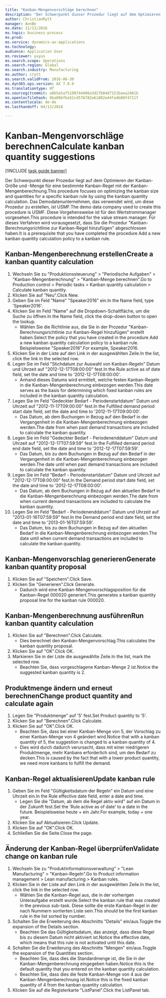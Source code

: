 ```yaml
--- 
title: "Kanban-Mengenvorschläge berechnen"
description: "Der Schwerpunkt dieser Prozedur liegt auf dem Optimieren der Kanban-Größe und -Menge für eine bestimmte Kanban-Regel mit der Kanban-Mengenberechnung."
author: ChristianRytt
manager: AnnBe
ms.date: 11/11/2016
ms.topic: business-process
ms.prod: 
ms.service: dynamics-ax-applications
ms.technology: 
audience: Application User
ms.reviewer: yuyus
ms.search.scope: Operations
ms.search.region: Global
ms.search.industry: Manufacturing
ms.author: crytt
ms.search.validFrom: 2016-06-30
ms.dyn365.ops.version: AX 7.0.0
ms.translationtype: HT
ms.sourcegitcommit: a8b5a5af5108744406a3d2fb84d7151baea2481b
ms.openlocfilehash: 9ba09bfba52cd576782e61802e44fa4b80f4711f
ms.contentlocale: de-de
ms.lasthandoff: 04/13/2018

---
```

# <a name="calculate-kanban-quantity-suggestions"></a><span data-ttu-id="68b60-103">Kanban-Mengenvorschläge berechnen</span><span class="sxs-lookup"><span data-stu-id="68b60-103">Calculate kanban quantity suggestions</span></span>

[!INCLUDE [task guide banner](../../includes/task-guide-banner.md)]

<span data-ttu-id="68b60-104">Der Schwerpunkt dieser Prozedur liegt auf dem Optimieren der Kanban-Größe und -Menge für eine bestimmte Kanban-Regel mit der Kanban-Mengenberechnung.</span><span class="sxs-lookup"><span data-stu-id="68b60-104">This procedure focuses on optimizing the kanban size and quantities for a specific kanban rule by using the kanban quantity calculation.</span></span> <span data-ttu-id="68b60-105">Das Demodatenunternehmen, das verwendet wird, um diese Prozedur zu erstellen, ist USMF.</span><span class="sxs-lookup"><span data-stu-id="68b60-105">The demo data company used to create this procedure is USMF.</span></span> <span data-ttu-id="68b60-106">Diese Vorgehensweise ist für den Wertstrommanager vorgesehen.</span><span class="sxs-lookup"><span data-stu-id="68b60-106">This procedure is intended for the value stream manager.</span></span> <span data-ttu-id="68b60-107">Für dieses Verfahren wird vorausgesetzt, dass Sie die Prozedur "Kanban-Berechnungsrichtlinie zur Kanban-Regel hinzufügen" abgeschlossen haben.</span><span class="sxs-lookup"><span data-stu-id="68b60-107">It is a prerequisite that you have completed the procedure Add a new kanban quantity calculation policy to a kanban rule.</span></span>


## <a name="create-a-kanban-quantity-calculation"></a><span data-ttu-id="68b60-108">Kanban-Mengenberechnung erstellen</span><span class="sxs-lookup"><span data-stu-id="68b60-108">Create a kanban quantity calculation</span></span>
1. <span data-ttu-id="68b60-109">Wechseln Sie zu "Produktionssteuerung" > "Periodische Aufgaben" > "Kanban-Mengenberechnung" > "Kanban-Menge berechnen".</span><span class="sxs-lookup"><span data-stu-id="68b60-109">Go to Production control > Periodic tasks > Kanban quantity calculation > Calculate kanban quantity.</span></span>
2. <span data-ttu-id="68b60-110">Klicken Sie auf "Neu".</span><span class="sxs-lookup"><span data-stu-id="68b60-110">Click New.</span></span>
3. <span data-ttu-id="68b60-111">Geben Sie im Feld "Name" "Speaker2016" ein.</span><span class="sxs-lookup"><span data-stu-id="68b60-111">In the Name field, type 'Speaker2016'.</span></span>
4. <span data-ttu-id="68b60-112">Klicken Sie im Feld "Name" auf die Dropdown-Schaltfläche, um die Suche zu öffnen.</span><span class="sxs-lookup"><span data-stu-id="68b60-112">In the Name field, click the drop-down button to open the lookup.</span></span>
    * <span data-ttu-id="68b60-113">Wählen Sie die Richtlinie aus, die Sie in der Prozedur "Kanban-Berechnungsrichtlinie zur Kanban-Regel hinzufügen" erstellt haben.</span><span class="sxs-lookup"><span data-stu-id="68b60-113">Select the policy that you have created in the procedure Add a new kanban quantity calculation policy to a kanban rule.</span></span> <span data-ttu-id="68b60-114">Beispielsweise "Speaker2016".</span><span class="sxs-lookup"><span data-stu-id="68b60-114">For example, Speaker2016.</span></span>  
5. <span data-ttu-id="68b60-115">Klicken Sie in der Liste auf den Link in der ausgewählten Zeile.</span><span class="sxs-lookup"><span data-stu-id="68b60-115">In the list, click the link in the selected row.</span></span>
6. <span data-ttu-id="68b60-116">Legen Sie im Feld "Stichdatum zur Auswahl von Kanban-Regeln" Datum und Uhrzeit auf "2012-12-17T08:00:00" fest.</span><span class="sxs-lookup"><span data-stu-id="68b60-116">In the Rule active as of date field, set the date and time to '2012-12-17T08:00:00'.</span></span>
    * <span data-ttu-id="68b60-117">Anhand dieses Datums wird ermittelt, welche festen Kanban-Regeln in die Kanban-Mengenberechnung einbezogen werden.</span><span class="sxs-lookup"><span data-stu-id="68b60-117">This date serves as the basis for determining which fixed kanban rules are included in the kanban quantity calculation.</span></span>  
7. <span data-ttu-id="68b60-118">Legen Sie im Feld "Gedeckter Bedarf - Periodenstartdatum" Datum und Uhrzeit auf "2012-11-17T09:00:00" fest.</span><span class="sxs-lookup"><span data-stu-id="68b60-118">In the Fulfilled demand period start date field, set the date and time to '2012-11-17T09:00:00'.</span></span>
    * <span data-ttu-id="68b60-119">Das Datum, ab dem Buchungen in Bezug auf den Bedarf in der Vergangenheit in die Kanban-Mengenberechnung einbezogen werden.</span><span class="sxs-lookup"><span data-stu-id="68b60-119">The date from when past demand transactions are included to calculate the kanban quantity.</span></span>  
8. <span data-ttu-id="68b60-120">Legen Sie im Feld "Gedeckter Bedarf - Periodenenddatum" Datum und Uhrzeit auf "2012-12-17T07:59:59" fest.</span><span class="sxs-lookup"><span data-stu-id="68b60-120">In the Fulfilled demand period end date field, set the date and time to '2012-12-17T07:59:59'.</span></span>
    * <span data-ttu-id="68b60-121">Das Datum, bis zu dem Buchungen in Bezug auf den Bedarf in der Vergangenheit in die Kanban-Mengenberechnung einbezogen werden.</span><span class="sxs-lookup"><span data-stu-id="68b60-121">The date until when past demand transactions are included to calculate the kanban quantity.</span></span>  
9. <span data-ttu-id="68b60-122">Legen Sie im Feld "Bedarf - Periodenstartdatum" Datum und Uhrzeit auf "2012-12-17T08:00:00" fest.</span><span class="sxs-lookup"><span data-stu-id="68b60-122">In the Demand period start date field, set the date and time to '2012-12-17T08:00:00'.</span></span>
    * <span data-ttu-id="68b60-123">Das Datum, ab dem Buchungen in Bezug auf den aktuellen Bedarf in die Kanban-Mengenberechnung einbezogen werden.</span><span class="sxs-lookup"><span data-stu-id="68b60-123">The date from when current demand transactions are included to calculate the kanban quantity.</span></span>  
10. <span data-ttu-id="68b60-124">Legen Sie im Feld "Bedarf - Periodenenddatum" Datum und Uhrzeit auf "2013-01-16T07:59:59" fest.</span><span class="sxs-lookup"><span data-stu-id="68b60-124">In the Demand period end date field, set the date and time to '2013-01-16T07:59:59'.</span></span>
    * <span data-ttu-id="68b60-125">Das Datum, bis zu dem Buchungen in Bezug auf den aktuellen Bedarf in die Kanban-Mengenberechnung einbezogen werden.</span><span class="sxs-lookup"><span data-stu-id="68b60-125">The date until when current demand transactions are included to calculate the kanban quantity.</span></span>  

## <a name="generate-kanban-quantity-proposal"></a><span data-ttu-id="68b60-126">Kanban-Mengenvorschlag generieren</span><span class="sxs-lookup"><span data-stu-id="68b60-126">Generate kanban quantity proposal</span></span>
1. <span data-ttu-id="68b60-127">Klicken Sie auf "Speichern".</span><span class="sxs-lookup"><span data-stu-id="68b60-127">Click Save.</span></span>
2. <span data-ttu-id="68b60-128">Klicken Sie "Generieren".</span><span class="sxs-lookup"><span data-stu-id="68b60-128">Click Generate.</span></span>
    * <span data-ttu-id="68b60-129">Dadurch wird eine Kanban-Mengenvorschlagsposition für die Kanban-Regel 000020 generiert.</span><span class="sxs-lookup"><span data-stu-id="68b60-129">This generates a kanban quantity proposal line for the kanban rule 000020.</span></span>  

## <a name="run-kanban-quantity-calculation"></a><span data-ttu-id="68b60-130">Kanban-Mengenberechnung ausführen</span><span class="sxs-lookup"><span data-stu-id="68b60-130">Run kanban quantity calculation</span></span>
1. <span data-ttu-id="68b60-131">Klicken Sie auf "Berechnen".</span><span class="sxs-lookup"><span data-stu-id="68b60-131">Click Calculate.</span></span>
    * <span data-ttu-id="68b60-132">Dies berechnet den Kanban-Mengenvorschlag.</span><span class="sxs-lookup"><span data-stu-id="68b60-132">This calculates the kanban quantity proposal.</span></span>  
2. <span data-ttu-id="68b60-133">Klicken Sie auf "OK".</span><span class="sxs-lookup"><span data-stu-id="68b60-133">Click OK.</span></span>
3. <span data-ttu-id="68b60-134">Markieren Sie in der Liste die ausgewählte Zeile.</span><span class="sxs-lookup"><span data-stu-id="68b60-134">In the list, mark the selected row.</span></span>
    * <span data-ttu-id="68b60-135">Beachten Sie, dass vorgeschlagene Kanban-Menge 2 ist.</span><span class="sxs-lookup"><span data-stu-id="68b60-135">Notice the suggested kanban quantity is 2.</span></span>  

## <a name="change-product-quantity-and-calculate-again"></a><span data-ttu-id="68b60-136">Produktmenge ändern und erneut berechnen</span><span class="sxs-lookup"><span data-stu-id="68b60-136">Change product quantity and calculate again</span></span>
1. <span data-ttu-id="68b60-137">Legen Sie "Produktmenge" auf '5' fest.</span><span class="sxs-lookup"><span data-stu-id="68b60-137">Set Product quantity to '5'.</span></span>
2. <span data-ttu-id="68b60-138">Klicken Sie auf "Berechnen".</span><span class="sxs-lookup"><span data-stu-id="68b60-138">Click Calculate.</span></span>
3. <span data-ttu-id="68b60-139">Klicken Sie auf "OK".</span><span class="sxs-lookup"><span data-stu-id="68b60-139">Click OK.</span></span>
    * <span data-ttu-id="68b60-140">Beachten Sie, dass bei einer Kanban-Menge von 5, der Vorschlag zu einer Kanban-Menge von 4 geändert wird.</span><span class="sxs-lookup"><span data-stu-id="68b60-140">Notice that with a kanban quantity of 5, the suggestion is changed to a kanban quantity of 4.</span></span>  
    * <span data-ttu-id="68b60-141">Dies wird durch dadurch verursacht, dass mit einer niedrigeren Produktmenge, mehr Kanbans erforderlich sind, um den Bedarf zu decken.</span><span class="sxs-lookup"><span data-stu-id="68b60-141">This is caused by the fact that with a lower product quantity, we need more kanbans to fulfill the demand.</span></span>  

## <a name="update-kanban-rule"></a><span data-ttu-id="68b60-142">Kanban-Regel aktualisieren</span><span class="sxs-lookup"><span data-stu-id="68b60-142">Update kanban rule</span></span>
1. <span data-ttu-id="68b60-143">Geben Sie im Feld "Gültigkeitsdatum der Regeln" ein Datum und eine Uhrzeit ein.</span><span class="sxs-lookup"><span data-stu-id="68b60-143">In the Rule effective date field, enter a date and time.</span></span>
    * <span data-ttu-id="68b60-144">Legen Sie die "Datum, ab dem die Regel aktiv wird" auf ein Datum in der Zukunft fest.</span><span class="sxs-lookup"><span data-stu-id="68b60-144">Set the 'Rule active as of date' to a date in the future.</span></span> <span data-ttu-id="68b60-145">Beispielsweise heute + ein Jahr.</span><span class="sxs-lookup"><span data-stu-id="68b60-145">For example, today + one year.</span></span>  
2. <span data-ttu-id="68b60-146">Klicken Sie auf Aktualisieren.</span><span class="sxs-lookup"><span data-stu-id="68b60-146">Click Update.</span></span>
3. <span data-ttu-id="68b60-147">Klicken Sie auf "OK".</span><span class="sxs-lookup"><span data-stu-id="68b60-147">Click OK.</span></span>
4. <span data-ttu-id="68b60-148">Schließen Sie die Seite.</span><span class="sxs-lookup"><span data-stu-id="68b60-148">Close the page.</span></span>

## <a name="validate-change-on-kanban-rule"></a><span data-ttu-id="68b60-149">Änderung der Kanban-Regel überprüfen</span><span class="sxs-lookup"><span data-stu-id="68b60-149">Validate change on kanban rule</span></span>
1. <span data-ttu-id="68b60-150">Wechseln Sie zu "Produktinformationsverwaltung" > "Lean Manufacturing" > "Kanban-Regeln".</span><span class="sxs-lookup"><span data-stu-id="68b60-150">Go to Product information management > Lean manufacturing > Kanban rules.</span></span>
2. <span data-ttu-id="68b60-151">Klicken Sie in der Liste auf den Link in der ausgewählten Zeile.</span><span class="sxs-lookup"><span data-stu-id="68b60-151">In the list, click the link in the selected row.</span></span>
    * <span data-ttu-id="68b60-152">Wählen Sie die Kanban-Regel aus, die in der vorherigen Unteraufgabe erstellt wurde.</span><span class="sxs-lookup"><span data-stu-id="68b60-152">Select the kanban rule that was created in the previous sub-task.</span></span> <span data-ttu-id="68b60-153">Diese sollte die erste Kanban-Regel in der nach Nummern sortierten Liste sein.</span><span class="sxs-lookup"><span data-stu-id="68b60-153">This should be the first kanban rule in the list sorted by number.</span></span>  
3. <span data-ttu-id="68b60-154">Schalten Sie die Erweiterung des Abschnitts "Details" ein/aus.</span><span class="sxs-lookup"><span data-stu-id="68b60-154">Toggle the expansion of the Details section.</span></span>
    * <span data-ttu-id="68b60-155">Beachten Sie das Gültigkeitsdatum, das anzeigt, dass diese Regel bis zu diesem Datum nicht aktiviert ist.</span><span class="sxs-lookup"><span data-stu-id="68b60-155">Notice the effective date, which means that this rule is not activated until this date.</span></span>  
4. <span data-ttu-id="68b60-156">Schalten Sie die Erweiterung des Abschnitts "Mengen" ein/aus.</span><span class="sxs-lookup"><span data-stu-id="68b60-156">Toggle the expansion of the Quantities section.</span></span>
    * <span data-ttu-id="68b60-157">Beachten Sie, dass dies die Standardmenge ist, die Sie in der Kanban-Mengenberechnung eingegeben haben.</span><span class="sxs-lookup"><span data-stu-id="68b60-157">Notice this is the default quantity that you entered on the kanban quantity calculation.</span></span>  
    * <span data-ttu-id="68b60-158">Beachten Sie, dass dies die feste Kanban-Menge von 4 aus der Kanban-Mengenberechnung ist.</span><span class="sxs-lookup"><span data-stu-id="68b60-158">Notice this is the fixed kanban quantity of 4 from the kanban quantity calculation.</span></span>  
5. <span data-ttu-id="68b60-159">Klicken Sie auf die Registerkarte "ListPanel".</span><span class="sxs-lookup"><span data-stu-id="68b60-159">Click the ListPanel tab.</span></span>


